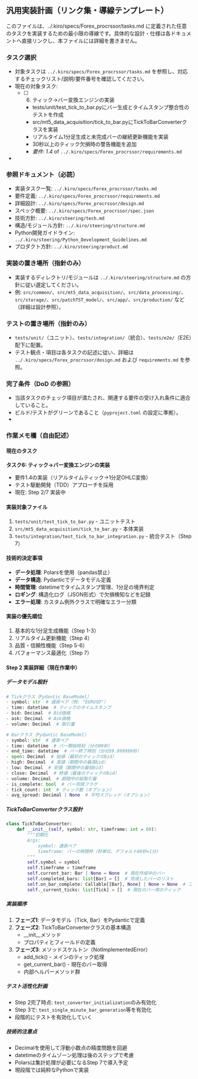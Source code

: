 ## 汎用実装計画（リンク集・導線テンプレート）

このファイルは、../.kiro/specs/Forex_procrssor/tasks.md に定義された任意のタスクを実装するための最小限の導線です。具体的な設計・仕様は各ドキュメントへ直接リンクし、本ファイルには詳細を書きません。

### タスク選択
- 対象タスクは `../.kiro/specs/Forex_procrssor/tasks.md` を参照し、対応するチェックリスト/説明/要件番号を確認してください。
- 現在の対象タスク: 
  - [ ] 6. ティック→バー変換エンジンの実装
    - tests/unit/test_tick_to_bar.pyにバー生成とタイムスタンプ整合性のテストを作成
    - src/mt5_data_acquisition/tick_to_bar.pyにTickToBarConverterクラスを実装
    - リアルタイム1分足生成と未完成バーの継続更新機能を実装
    - 30秒以上のティック欠損時の警告機能を追加
    - _要件: 1.4_ of `../.kiro/specs/Forex_procrssor/requirements.md`
- 
### 参照ドキュメント（必読）
- 実装タスク一覧: `../.kiro/specs/Forex_procrssor/tasks.md`
- 要件定義: `../.kiro/specs/Forex_procrssor/requirements.md`
- 詳細設計: `../.kiro/specs/Forex_procrssor/design.md`
- スペック概要: `../.kiro/specs/Forex_procrssor/spec.json`
- 技術方針: `../.kiro/steering/tech.md`
- 構造/モジュール方針: `../.kiro/steering/structure.md`
- Python開発ガイドライン: `../.kiro/steering/Python_Development_Guidelines.md`
- プロダクト方針: `../.kiro/steering/product.md`

### 実装の置き場所（指針のみ）
- 実装するディレクトリ/モジュールは `../.kiro/steering/structure.md` の方針に従い選定してください。
- 例: `src/common/`、`src/mt5_data_acquisition/`、`src/data_processing/`、`src/storage/`、`src/patchTST_model/`、`src/app/`、`src/production/` など（詳細は設計参照）。
  
### テストの置き場所（指針のみ）
- `tests/unit/`（ユニット）、`tests/integration/`（統合）、`tests/e2e/`（E2E）配下に配置。
- テスト観点・項目は各タスクの記述に従い、詳細は `../.kiro/specs/Forex_procrssor/design.md` および `requirements.md` を参照。

### 完了条件（DoD の参照）
- 当該タスクのチェック項目が満たされ、関連する要件の受け入れ条件に適合していること。
- ビルド/テストがグリーンであること（`pyproject.toml` の設定に準拠）。
- 
### 作業メモ欄（自由記述）

#### 現在のタスク
**タスク6: ティック→バー変換エンジンの実装**
- 要件1.4の実装（リアルタイムティック→1分足OHLC変換）
- テスト駆動開発（TDD）アプローチを採用
- 現在: Step 2/7 実装中

#### 実装対象ファイル
1. `tests/unit/test_tick_to_bar.py` - ユニットテスト
2. `src/mt5_data_acquisition/tick_to_bar.py` - 本体実装
3. `tests/integration/test_tick_to_bar_integration.py` - 統合テスト（Step 7）

#### 技術的決定事項
- **データ処理**: Polarsを使用（pandas禁止）
- **データ構造**: Pydanticでデータモデル定義
- **時間管理**: datetimeでタイムスタンプ管理、1分足の境界判定
- **ロギング**: 構造化ログ（JSON形式）で欠損検知などを記録
- **エラー処理**: カスタム例外クラスで明確なエラー分類

#### 実装の優先順位
1. 基本的な1分足生成機能（Step 1-3）
2. リアルタイム更新機能（Step 4）  
3. 品質・信頼性機能（Step 5-6）
4. パフォーマンス最適化（Step 7）

#### Step 2 実装詳細（現在作業中）

##### データモデル設計
```python
# Tickクラス（Pydantic BaseModel）
- symbol: str  # 通貨ペア（例: "EURUSD"）
- time: datetime  # ティックのタイムスタンプ
- bid: Decimal  # Bid価格
- ask: Decimal  # Ask価格  
- volume: Decimal  # 取引量

# Barクラス（Pydantic BaseModel）
- symbol: str  # 通貨ペア
- time: datetime  # バー開始時刻（分の00秒）
- end_time: datetime  # バー終了時刻（分の59.999999秒）
- open: Decimal  # 始値（最初のティックのbid）
- high: Decimal  # 高値（期間中の最高bid）
- low: Decimal  # 安値（期間中の最低bid）
- close: Decimal  # 終値（最後のティックのbid）
- volume: Decimal  # 期間中の総取引量
- is_complete: bool  # バー完成フラグ
- tick_count: int  # ティック数（オプション）
- avg_spread: Decimal | None  # 平均スプレッド（オプション）
```

##### TickToBarConverterクラス設計
```python
class TickToBarConverter:
    def __init__(self, symbol: str, timeframe: int = 60):
        """初期化
        Args:
            symbol: 通貨ペア
            timeframe: バーの時間枠（秒単位、デフォルト60秒=1分）
        """
        self.symbol = symbol
        self.timeframe = timeframe
        self.current_bar: Bar | None = None  # 現在作成中のバー
        self.completed_bars: list[Bar] = []  # 完成したバーのリスト
        self.on_bar_complete: Callable[[Bar], None] | None = None  # コールバック
        self._current_ticks: list[Tick] = []  # 現在のバー用のティック
```

##### 実装順序
1. **フェーズ1**: データモデル（Tick, Bar）をPydanticで定義
2. **フェーズ2**: TickToBarConverterクラスの基本構造
   - __init__メソッド
   - プロパティとフィールドの定義
3. **フェーズ3**: メソッドスケルトン（NotImplementedError）
   - add_tick() - メインのティック処理
   - get_current_bar() - 現在のバー取得
   - 内部ヘルパーメソッド群

##### テスト活性化計画
- Step 2完了時点: `test_converter_initialization`のみ有効化
- Step 3で: `test_single_minute_bar_generation`等を有効化
- 段階的にテストを有効化していく

##### 技術的注意点
- Decimalを使用して浮動小数点の精度問題を回避
- datetimeのタイムゾーン処理は後のステップで考慮
- Polarsは集計処理が必要になるStep 7で導入予定
- 現段階では純粋なPythonで実装